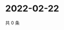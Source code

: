 # 2022-02-22

共 0 条

<!-- BEGIN WEIBO -->
<!-- 最后更新时间 Tue Feb 22 2022 02:11:05 GMT+0800 (China Standard Time) -->

<!-- END WEIBO -->
